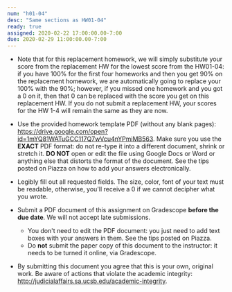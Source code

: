 ```yaml
---
num: "h01-04"
desc: "Same sections as HW01-04"
ready: true
assigned: 2020-02-22 17:00:00.00-7:00
due: 2020-02-29 11:00:00.00-7:00
---
```


* Note that  for this replacement homework, we will simply substitute your score from the replacement HW for the lowest score from the HW01-04: if you have 100% for the first four homeworks and then you get 90% on the replacement homework, we are automatically going to replace your 100% with the 90%; however, if you missed one homework and you got a 0 on it, then that 0 can be replaced with the score you get on this replacement HW. If you do not submit a replacement HW, your scores for the HW 1-4 will remain the same as they are now.


* Use the provided homework template PDF (without any blank pages): <https://drive.google.com/open?id=1mYQ81WATuGCC117Q7wVcu4nYPmiMB563>. 
Make sure you use the **EXACT** PDF format: do not re-type it into a different document, shrink or stretch it. 
**DO NOT** open or edit the file using Google Docs or Word or anything else that distorts the format of the document. See the tips posted on Piazza on how to add your answers electronically.


* Legibly fill out all requested fields. The size, color, font of your text must be readable, otherwise, you'll receive a 0 if we cannot decipher what you wrote.

* Submit a PDF document of this assignment on Gradescope **before the due date**. We will not accept late submissions.
	* You don't need to edit the PDF document: you just need to add text boxes with your answers in them. See the tips posted on Piazza.
    * Do **not** submit the paper copy of this document to the instructor: it needs to be turned it online, via Gradescope.

* By submitting this document you agree that this is your own, original work. Be aware of actions that violate the academic integrity: <http://judicialaffairs.sa.ucsb.edu/academic-integrity>.


